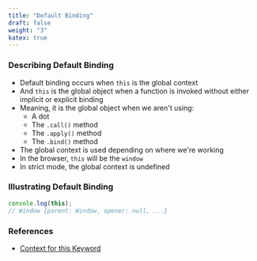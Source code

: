 ```yaml
---
title: "Default Binding"
draft: false
weight: "3"
katex: true
---
```


### Describing Default Binding
- Default binding occurs when `this` is the global context
- And `this` is the global object when a function is invoked without either implicit or explicit binding
- Meaning, it is the global object when we aren't using:
	- A dot
	- The `.call()` method
	- The `.apply()` method
	- The `.bind()` method
- The global context is used depending on where we're working
- In the browser, `this` will be the `window`
- In strict mode, the global context is undefined

### Illustrating Default Binding
```js
console.log(this);
// Window {parent: Window, opener: null, ...}
```

### References
- [Context for this Keyword](https://gist.github.com/zcaceres/2a4ac91f9f42ec0ef9cd0d18e4e71262)
